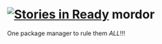 [![Stories in Ready](https://badge.waffle.io/archimedespi/mordor.png?label=ready)](https://waffle.io/archimedespi/mordor)
mordor
=======

One package manager to rule them *ALL*!!!
